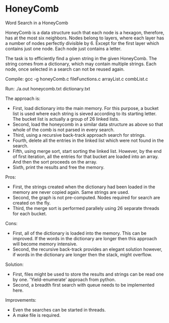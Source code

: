 # HoneyComb
Word Search in a HoneyComb

HoneyComb is a data structure such that each node is a hexagon, therefore, has at the most six neighbors. Nodes belong to layers,
where each layer has a number of nodes perfectly divisible by 6. Except for the first layer which contains just one node. Each 
node just contains a letter.

The task is to efficiently find a given string in the given HoneyComb. The string comes from a dictionary, which may contain 
multiple strings. Each node, once selected in a search can not be reused again. 

Compile: gcc -g honeyComb.c fileFunctions.c arrayList.c combList.c

Run: ./a.out honeycomb.txt dictionary.txt

The approach is:
 - First, load dictionary into the main memory. For this purpose, a bucket list is used where each string is sieved according to 
 its starting letter. The bucket list is actually a group of 26 linked lists.
 - Second, load the honeycomb in a similar data structure as above so that whole of the comb is not parsed in every search.
 - Third, using a recursive back-track approach search for strings.
 - Fourth, delete all the entries in the linked list which were not found in the search.
 - Fifth, using merge sort, start sorting the linked list. However, by the end of first iteration, all the entries for that bucket 
 are loaded into an array. And then the sort proceeds on the array.
 - Sixth, print the results and free the memory.
 
Pros:
 - First, the strings created when the dictionary had been loaded in the memory are never copied again. Same strings are used.
 - Second, the graph is not pre-computed. Nodes required for search are created on the fly.
 - Third, the merge sort is performed parallely using 26 separate threads for each bucket.

Cons:
 - First, all of the dictionary is loaded into the memory. This can be improved. If the words in the dictionary are longer then
 this approach will become memory intensive.
 - Second, the recursive back-track provides an elegant solution however, if words in the dictionary are longer then the stack,
 might overflow.

Solution:
 - First, files might be used to store the results and strings can be read one by one. 'Yield-enumerate' approach from python.
 - Second, a breadth first search with queue needs to be implemented here.

Improvements:
 - Even the searches can be started in threads.
 - A make file is required.
